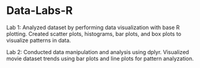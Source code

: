 # Data-Labs-R

Lab 1: Analyzed dataset by performing data visualization with base R plotting. Created scatter plots, histograms, bar plots, and box plots to visualize patterns in data.

Lab 2: Conducted data manipulation and analysis using dplyr. Visualized movie dataset trends using bar plots and line plots for pattern analyzation.
